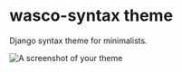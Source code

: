 # wasco-syntax theme

Django syntax theme for minimalists.

![A screenshot of your theme](https://github.com/vasjapavlovic/atom-wasco-syntax/blob/master/wasco-syntax-image.GIF)
